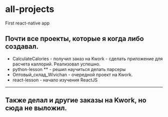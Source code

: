 # all-projects
First react-native app

Почти все проекты, которые я когда либо создавал.
---
* CalculateCalories - получил заказ на Kwork - сделать приложение для расчета каллорий. Реализовал успешно.
* python-lesson ** - решил научиться делать парсеры 
* Оптовый_склад_Wivichan - очередной проект на Kwork.
* react-lesson - начало изучения ReactJS
---
Также делал и другие заказы на Kwork, но сюда не выложил.
---

